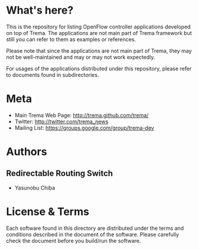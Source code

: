 What's here?
============

This is the repository for listing OpenFlow controller applications
developed on top of Trema. The applications are not main part of
Trema framework but still you can refer to them as examples or
references.

Please note that since the applications are not main part of Trema,
they may not be well-maintained and may or may not work expectedly.

For usages of the applications distributed under this repository,
please refer to documents found in subdirectories.


Meta
====

* Main Trema Web Page: http://trema.github.com/trema/
* Twitter: http://twitter.com/trema_news
* Mailing List: https://groups.google.com/group/trema-dev


Authors
=======

Redirectable Routing Switch
---------------------------

* Yasunobu Chiba


License & Terms
===============

Each software found in this directory are distributed under the terms
and conditions described in the document of the software. Please
carefully check the document before you build/run the software.
